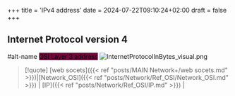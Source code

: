 +++
title = 'IPv4 address'
date = 2024-07-22T09:10:24+02:00
draft = false
+++

## Internet Protocol version 4 
#alt-name  <mark style="background: #72083D;">OSI Layer 3 address</mark>
![InternetProtocolInBytes_visual.png](/Notes/InternetProtocolInBytes_visual.png)



>[!quote] [web socets]({{< ref "posts/MAIN Network+/web socets.md" >}})|[Network_OSI]({{< ref "posts/Network/Ref_OSI/Network_OSI.md" >}}) | [IP]({{< ref "posts/Network/Ref_OSI/IP.md" >}}) |